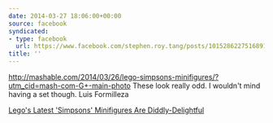 ```yaml
---
date: 2014-03-27 18:06:00+00:00
source: facebook
syndicated:
- type: facebook
  url: https://www.facebook.com/stephen.roy.tang/posts/10152862275168912
title: ''
---
```


http://mashable.com/2014/03/26/lego-simpsons-minifigures/?utm_cid=mash-com-G+-main-photo These look really odd. I wouldn't mind having a set though. Luis Formilleza

[Lego's Latest 'Simpsons' Minifigures Are Diddly-Delightful](http://mashable.com/2014/03/26/lego-simpsons-minifigures/)